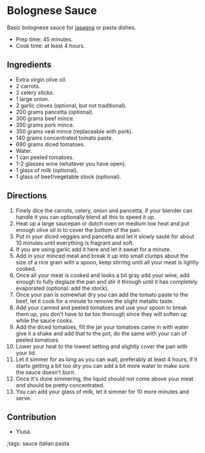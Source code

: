 # Bolognese Sauce

Basic bolognese sauce for [lasagna](lasagna) or pasta dishes.

- Prep time: 45 minutes.
- Cook time: at least 4 hours.

## Ingredients

- Extra virgin olive oil.
- 2 carrots.
- 2 celery sticks.
- 1 large onion.
- 2 garlic cloves (optional, but not traditional).
- 200 grams pancetta (optional).
- 300 grams beef mince.
- 350 grams pork mince.
- 350 grams veal mince (replaceable with pork).
- 140 grams concentrated tomato paste.
- 690 grams diced tomatoes.
- Water.
- 1 can peeled tomatoes.
- 1-2 glasses wine (whatever you have open).
- 1 glass of milk (optional).
- 1 glass of beef/vegetable stock (optional).

## Directions

1. Finely dice the carrots, celery, onion and pancetta, if your blender can
   handle it you can optionally blend all this to speed it up.
2. Heat up a large saucepan or dutch oven on medium low heat and put enough
   olive oil in to cover the bottom of the pan.
3. Put in your diced veggies and pancetta and let it slowly sauté for about 10
   minutes until everything is fragrant and soft.
4. If you are using garlic add it here and let it sweat for a minute.
5. Add in your minced meat and break it up into small clumps about the size of a
   rice grain with a spoon, keep stirring until all your meat is lightly cooked.
6. Once all your meat is cooked and looks a bit gray add your wine, add enough
   to fully deglaze the pan and stir it through until it has completely
   evaporated (optional: add the stock).
6. Once your pan is somewhat dry you can add the tomato paste to the beef, let
   it cook for a minute to remove the slight metallic taste.
7. Add your canned and peeled tomatoes and use your spoon to break them up, you
   don't have to be too thorough since they will soften up while the sauce
   cooks.
8. Add the diced tomatoes, fill the jar your tomatoes came in with water give it
   a shake and add that to the pot, do the same with your can of peeled
   tomatoes.
9. Lower your heat to the lowest setting and slightly cover the pan with your
   lid.
10. Let it simmer for as long as you can wait, preferably at least 4 hours, if
    it starts getting a bit too dry you can add a bit more water to make sure
    the sauce doesn't burn.
11. Once it's done simmering, the liquid should not come above your meat and
    should be pretty concentrated.
12. You can add your glass of milk, let it simmer for 10 more minutes and serve.

## Contribution

- Yiusa.

;tags: sauce italian pasta
